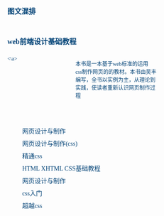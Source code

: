<!DOCTYPE html>
<html>
	<head>
		<meta charset="utf-8">
		<title></title>
		<style type="text/css">
			*{
				font-family: "微软雅黑";
							padding: 0;
							margin: 0;
							border: none;
							padding-top: 2px;
						}
						body{
							font-size: 12px;
							font-family: "微软雅黑";
						}
						ul{
							list-style: none;
						}
						img{
							border: none;
							text-decoration: none;
							display: block;
						}
						a{
							color: #004276;
							text-decoration: none;
						}
						a:hover{
							text-decoration: underline;
							color: #f00;
						}
						a img,:link img,:visited img{
							border: 0;
						}
						.f1{
							float: left;
						}
						.clearfix:after{
							content: ".";
							display: block;
							height: 0;
							clear: both;
							visibility: hidden;
						}
						.box{
							width: 370px;
							margin: 0 auto;
						}
						.title{
							line-height: 30px;
							padding-top: 18px;
							font-size: 16px;
							font-weight: bold;
							color: #2b2b2b;
						}
						h2{
							line-height: 40px;
							height: 40px;
							padding-top: 8px;
						}
						h2 a{
							font-size: 16px;
							font-weight: bold;
							color: #004276;
						}
						.BoxCon{
						}
						.BoxPic{
							width: 120px;
							height: 118px;
							margin-top: 7px;
							margin-right: 13px;
							overflow: hidden;
						}
						.BoxTxt{
							width: 224px;
						}
						.BoxTxt ul li a{
							font-size: 14px;
							color: #004276;
							line-height: 26px;
						}
						.BoxConBig{
						}
						.BoxConBig ul li{
							height: 26px;
							padding-left: 13px;
						}
						.BoxConBig ul li a{
							font-size: 14px;
							color: #004276;
							line-height: 26px;
						}
			</style>
				</head>
				<body>
					 <div class="Box">
						 <div class="title"><a href="#">图文混排</a></div>
						 <h2><a href="#">web前端设计基础教程</a></h2>
			 <div class="BoxCon Clearfix">
				 <div class="BoxPic f1"><a href="#"><imgsrc="images/LMG_0896.JPG" width="120" height="118"><\a>
							 </div>
							 <div class="BoxTxt f1">
								 <ul>
									 <li>本书是一本基于web标准的运用<br/>
									     css制作网页的的教材。本书由吴丰<br/>
										 编写，全书以实例为主，从理论到<br/>
										 实践，使读者重新认识网页制作过<br/>
										 程</li>
								 </ul>
							 </div>
						 </div>
						 <div class="BoxConBig">
							 <h3><a href="#"></a></h3>
							 <ul>
								 <li><a href="#">网页设计与制作</a></li>
								 <li><a href="#">网页设计与制作(css)</a></li>
								 <li><a href="#">精通css</a></li>
								 <li><a href="#">HTML XHTML CSS基础教程</a></li>
								 <li><a href="#">网页设计与制作</a></li>
								 <li><a href="#">css入门</a></li>
								 <li><a href="#">超越css</a></li>
							 </ul>
						 </div>
					 </div>
				</body>
			</html>
